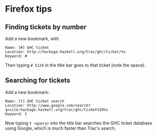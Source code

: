 # Firefox tips

## Finding tickets by number


Add a new bookmark, with

```wiki
Name: [#] GHC ticket
Location: http://hackage.haskell.org/trac/ghc/ticket/%s
Keyword: #
```


Then typing `# 5129` in the title bar goes to that ticket (note the
space).

## Searching for tickets


Add a new bookmark:

```wiki
Name: [t] GHC ticket search
Location: http://www.google.com/search?q=site:hackage.haskell.org/trac/ghc/ticket%20%s
Keyword: t
```


Now typing `t <query>` into the title bar searches the GHC ticket
database using Google, which is much faster than Trac's search.

